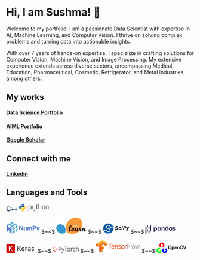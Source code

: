 # Hi, I am Sushma! 👋
Welcome to my portfolio! I am a passionate Data Scientist with expertise in AI, Machine Learning, and Computer Vision. I thrive on solving complex problems and turning data into actionable insights.

<!--I bring over 7 years of hands-on expertise in crafting solutions for Computer Vision, Machine Vision, and Image Processing. My experience spans diverse sectors, including Medical, Education, Pharmaceutical, Cosmetic, Refrigerator, and Metal industries, among others.-->
With over 7 years of hands-on expertise, I specialize in crafting solutions for Computer Vision, Machine Vision, and Image Processing. My extensive experience extends across diverse sectors, encompassing Medical, Education, Pharmaceutical, Cosmetic, Refrigerator, and Metal industries, among others.

## My works
#### [Data Science Portfolio](https://github.com/sushmaMadam/Data-Science-Portfolio)

#### [AIML Portfolio](https://github.com/sushmaMadam/AIML-Portfolio)

#### [Google Scholar](https://scholar.google.com/citations?hl=en&view_op=list_works&authuser=2&gmla=AJ1KiT3l87NlM0I8TuAXlXu79UVHZp6iRcEkeMSGnuDqeI_muQxNSne6dRG1zBh6PRUTtm-HE9ChJBVLb5e51WRUmKMx&user=HlXL20EAAAAJ)

## Connect with me
#### [Linkedin](https://www.linkedin.com/in/sushma-madam/)

<!-- [X] (Include it after some posts in X) -->

## Languages and Tools
<img src="https://github.com/sushmaMadam/logos/blob/main/cpp.png" width="30" />
<img src="https://github.com/sushmaMadam/logos/blob/main/python.png" width="80" />
<p float="left">
  <img src="https://github.com/sushmaMadam/logos/blob/main/numpy.png" width="90" /> $~~$
  <img src="https://github.com/sushmaMadam/logos/blob/main/sklearn.png" width="80" /> $~~$
  <img src="https://github.com/sushmaMadam/logos/blob/main/scipy1.png" width="70" /> $~~$
  <img src="https://github.com/sushmaMadam/logos/blob/main/pandas.png" width="80" />
</p>
<p float="left">
  <img src="https://github.com/sushmaMadam/logos/blob/main/keras.png" width="80" /> $~~$
  <img src="https://github.com/sushmaMadam/logos/blob/main/Pytorch.png" width="70" /> $~~$
  <img src="https://github.com/sushmaMadam/logos/blob/main/tensorflow.png" width="120" /> $~~$
  <img src="https://github.com/sushmaMadam/logos/blob/main/opencv.png" width="80" />
</p>
